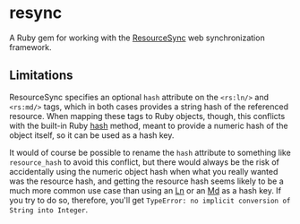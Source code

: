 # resync

A Ruby gem for working with the [ResourceSync](http://www.openarchives.org/rs/1.0/resourcesync) web synchronization framework.

## Limitations

ResourceSync specifies an optional `hash` attribute on the `<rs:ln/>` and `<rs:md/>` tags, which in both cases provides a string hash of the referenced resource. When mapping these tags to Ruby objects, though, this conflicts with the built-in Ruby [hash](http://ruby-doc.org/core-2.2.1/Object.html#method-i-hash) method, meant to provide a numeric hash of the object itself, so it can be used as a hash key.

It would of course be possible to rename the `hash` attribute to something like `resource_hash` to avoid this conflict, but there would always be the risk of accidentally using the numeric object hash when what you really wanted was the resource hash, and getting the resource hash seems likely to be a much more common use case than using an [Ln](lib/resync/ln.rb) or an [Md](lib/resync/md.rb) as a hash key. If you try to do so, therefore, you'll get `TypeError: no implicit conversion of String into Integer`.

